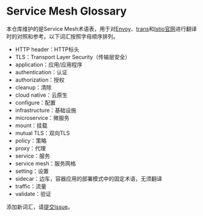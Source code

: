 # Service Mesh Glossary

本仓库维护的是Service Mesh术语表，用于对[Envoy](https://github.com/servicemesher/envoy)、[trans](https://github.com/servicemesher/trans)和[Istio官网](https://github.com/istio/istio.github.io)进行翻译时的对照和参考。以下词汇按照字母顺序排列。

- HTTP header：HTTP标头
- TLS：Transport Layer Security（传输层安全）
- application：应用/应用程序
- authentication：认证
- authorization：授权
- cleanup：清除
- cloud native：云原生
- configure：配置
- infrastructure：基础设施
- microservice：微服务
- mount：挂载
- mutual TLS：双向TLS
- policy：策略
- proxy：代理
- service：服务
- service mesh：服务网格
- setting：设置
- sidecar：边车，容器应用的部署模式中的固定术语，无须翻译
- traffic：流量
- validate：验证

添加新词汇，请[提交Issue](https://github.com/servicemesher/glossary/issues/new)。
